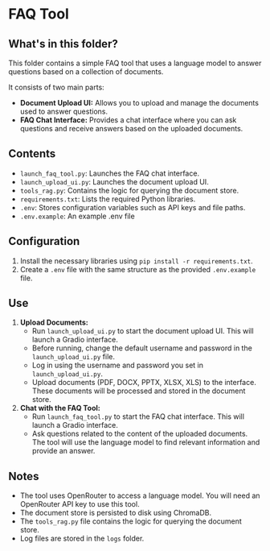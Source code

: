 # FAQ Tool

## What's in this folder?

This folder contains a simple FAQ tool that uses a language model to answer questions based on a collection of documents.

It consists of two main parts:

*   **Document Upload UI:** Allows you to upload and manage the documents used to answer questions.
*   **FAQ Chat Interface:** Provides a chat interface where you can ask questions and receive answers based on the uploaded documents.

## Contents

*   `launch_faq_tool.py`: Launches the FAQ chat interface.
*   `launch_upload_ui.py`: Launches the document upload UI.
*   `tools_rag.py`: Contains the logic for querying the document store.
*   `requirements.txt`: Lists the required Python libraries.
*   `.env`: Stores configuration variables such as API keys and file paths.
*   `.env.example`: An example .env file

## Configuration

1.  Install the necessary libraries using `pip install -r requirements.txt`.
2.  Create a `.env` file with the same structure as the provided `.env.example` file.

## Use

1.  **Upload Documents:**
    *   Run `launch_upload_ui.py` to start the document upload UI. This will launch a Gradio interface.
    *   Before running, change the default username and password in the `launch_upload_ui.py` file.
    *   Log in using the username and password you set in `launch_upload_ui.py`.
    *   Upload documents (PDF, DOCX, PPTX, XLSX, XLS) to the interface. These documents will be processed and stored in the document store.
2.  **Chat with the FAQ Tool:**
    *   Run `launch_faq_tool.py` to start the FAQ chat interface. This will launch a Gradio interface.
    *   Ask questions related to the content of the uploaded documents. The tool will use the language model to find relevant information and provide an answer.

## Notes

*   The tool uses OpenRouter to access a language model. You will need an OpenRouter API key to use this tool.
*   The document store is persisted to disk using ChromaDB.
*   The `tools_rag.py` file contains the logic for querying the document store.
*   Log files are stored in the `logs` folder.